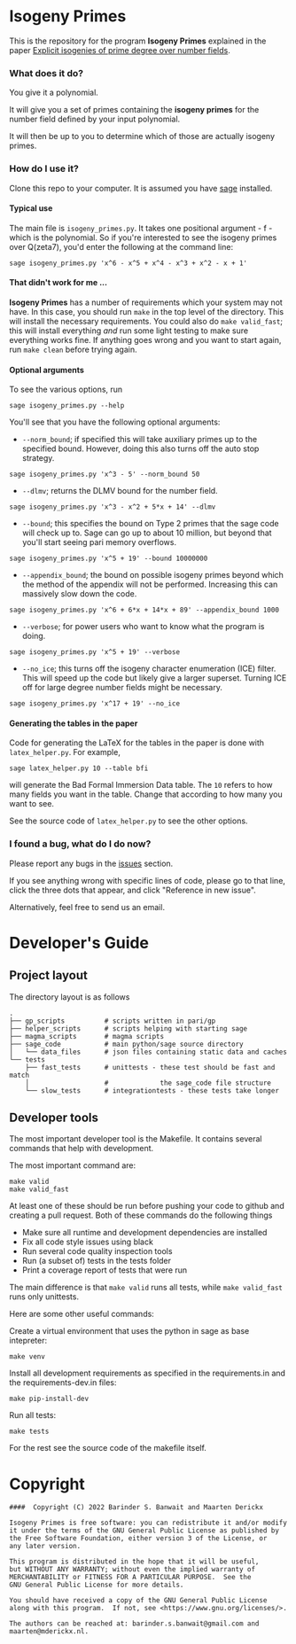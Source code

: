 # Isogeny Primes

This is the repository for the program **Isogeny Primes** explained in the paper [Explicit isogenies of prime degree over number fields](https://arxiv.org/abs/2203.06009).

### What does it do?

You give it a polynomial.

It will give you a set of primes containing the **isogeny primes** for the number field defined by your input polynomial.

It will then be up to you to determine which of those are actually isogeny primes.

### How do I use it?

Clone this repo to your computer. It is assumed you have [sage](https://sagemath.org/) installed.

#### Typical use

The main file is `isogeny_primes.py`. It takes one positional argument - f - which is the polynomial. So if you're interested to see the isogeny primes over Q(zeta7), you'd enter the following at the command line:

```
sage isogeny_primes.py 'x^6 - x^5 + x^4 - x^3 + x^2 - x + 1'
```

#### That didn't work for me ...

**Isogeny Primes** has a number of requirements which your system may not have. In this case, you should run `make` in the top level of the directory. This will install the necessary requirements. You could also do `make valid_fast`; this will install everything _and_ run some light testing to make sure everything works fine. If anything goes wrong and you want to start again, run `make clean` before trying again.

#### Optional arguments

To see the various options, run

```
sage isogeny_primes.py --help
```

You'll see that you have the following optional arguments:

 - `--norm_bound`; if specified this will take auxiliary primes up to the specified bound. However, doing this also turns off the auto stop strategy.

 ```
sage isogeny_primes.py 'x^3 - 5' --norm_bound 50
```

 - `--dlmv`; returns the DLMV bound for the number field.

```
sage isogeny_primes.py 'x^3 - x^2 + 5*x + 14' --dlmv
```

 - `--bound`; this specifies the bound on Type 2 primes that the sage code will check up to. Sage can go up to about 10 million, but beyond that you'll start seeing pari memory overflows.

```
sage isogeny_primes.py 'x^5 + 19' --bound 10000000
```

 - `--appendix_bound`; the bound on possible isogeny primes beyond which the method of the appendix will not be performed. Increasing this can massively slow down the code.

```
sage isogeny_primes.py 'x^6 + 6*x + 14*x + 89' --appendix_bound 1000
```

 - `--verbose`; for power users who want to know what the program is doing.

```
sage isogeny_primes.py 'x^5 + 19' --verbose
```

 - `--no_ice`; this turns off the isogeny character enumeration (ICE) filter. This will speed up the code but likely give a larger superset. Turning ICE off for large degree number fields might be necessary.

```
sage isogeny_primes.py 'x^17 + 19' --no_ice
```

#### Generating the tables in the paper

Code for generating the LaTeX for the tables in the paper is done with `latex_helper.py`. For example,

```
sage latex_helper.py 10 --table bfi
```

will generate the Bad Formal Immersion Data table. The `10` refers to how many fields you want in the table. Change that according to how many you want to see.

See the source code of `latex_helper.py` to see the other options.


### I found a bug, what do I do now?

Please report any bugs in the [issues](https://github.com/isogeny_primes/isogeny_primes/issues) section.

If you see anything wrong with specific lines of code, please go to that line, click the three dots that appear, and click "Reference in new issue".

Alternatively, feel free to send us an email.

# Developer's Guide

## Project layout
The directory layout is as follows

    .
    ├── gp_scripts          # scripts written in pari/gp
    ├── helper_scripts      # scripts helping with starting sage
    ├── magma_scripts       # magma scripts
    ├── sage_code           # main python/sage source directory
    │   └── data_files      # json files containing static data and caches
    └── tests
        ├── fast_tests      # unittests - these test should be fast and match
        │                   #             the sage_code file structure
        └── slow_tests      # integrationtests - these tests take longer


## Developer tools

The most important developer tool is the Makefile. It contains several commands that help with development.

The most important command are:

    make valid
    make valid_fast

At least one of these should be run before pushing your code to github and
creating a pull request. Both of these commands do the following things

- Make sure all runtime and development dependencies are installed
- Fix all code style issues using black
- Run several code quality inspection tools
- Run (a subset of) tests in the tests folder
- Print a coverage report of tests that were run

The main difference is that `make valid` runs all tests, while `make valid_fast` runs only unittests.

Here are some other useful commands:

Create a virtual environment that uses the python in sage as base intepreter:

    make venv

Install all development requirements as specified in the requirements.in
and the requirements-dev.in files:

    make pip-install-dev

Run all tests:

    make tests

For the rest see the source code of the makefile itself.

# Copyright

    ####  Copyright (C) 2022 Barinder S. Banwait and Maarten Derickx

    Isogeny Primes is free software: you can redistribute it and/or modify
    it under the terms of the GNU General Public License as published by
    the Free Software Foundation, either version 3 of the License, or
    any later version.

    This program is distributed in the hope that it will be useful,
    but WITHOUT ANY WARRANTY; without even the implied warranty of
    MERCHANTABILITY or FITNESS FOR A PARTICULAR PURPOSE.  See the
    GNU General Public License for more details.

    You should have received a copy of the GNU General Public License
    along with this program.  If not, see <https://www.gnu.org/licenses/>.

    The authors can be reached at: barinder.s.banwait@gmail.com and
    maarten@mderickx.nl.
